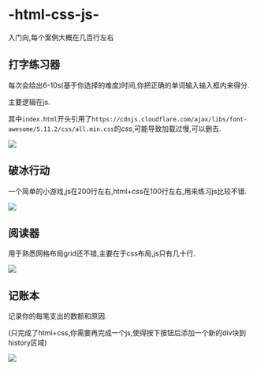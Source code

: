 # -html-css-js-
入门向,每个案例大概在几百行左右

## 打字练习器

每次会给出6-10s(基于你选择的难度)时间,你把正确的单词输入输入框内来得分.

主要逻辑在js.

其中```index.html```开头引用了```https://cdnjs.cloudflare.com/ajax/libs/font-awesome/5.11.2/css/all.min.css```的$css$,可能导致加载过慢,可以删去.

![](https://img-blog.csdnimg.cn/8b99dbd54d2746e498e8dc7c02f7ef83.png)

## 破冰行动

一个简单的小游戏,js在200行左右,html+css在100行左右,用来练习js比较不错.

![](https://img-blog.csdnimg.cn/755b650c08b84f67bf102596c50d8335.png)
## 阅读器

用于熟悉网格布局grid还不错,主要在于css布局,js只有几十行.

![](https://img-blog.csdnimg.cn/4fff6f29850d4818b086c517576af1ad.png)

## 记账本

记录你的每笔支出的数额和原因.

(只完成了html+css,你需要再完成一个js,使得按下按钮后添加一个新的div块到history区域)

![](https://img-blog.csdnimg.cn/88e35d30c11c47f4853ea5d11f11e22e.png)
